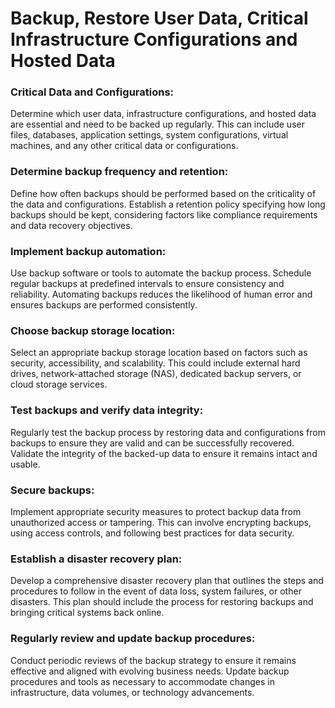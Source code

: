# Backup, Restore User Data, Critical Infrastructure Configurations and Hosted Data
 
 ### Critical Data and Configurations: 
 Determine which user data, infrastructure configurations, and hosted data are essential and need to be backed up regularly. This can include user files, databases, application settings, system configurations, virtual machines, and any other critical data or configurations.

### Determine backup frequency and retention:
Define how often backups should be performed based on the criticality of the data and configurations. Establish a retention policy specifying how long backups should be kept, considering factors like compliance requirements and data recovery objectives.

### Implement backup automation: 
Use backup software or tools to automate the backup process. Schedule regular backups at predefined intervals to ensure consistency and reliability. Automating backups reduces the likelihood of human error and ensures backups are performed consistently.

### Choose backup storage location: 
Select an appropriate backup storage location based on factors such as security, accessibility, and scalability. This could include external hard drives, network-attached storage (NAS), dedicated backup servers, or cloud storage services.

### Test backups and verify data integrity: 
Regularly test the backup process by restoring data and configurations from backups to ensure they are valid and can be successfully recovered. Validate the integrity of the backed-up data to ensure it remains intact and usable.

### Secure backups: 
Implement appropriate security measures to protect backup data from unauthorized access or tampering. This can involve encrypting backups, using access controls, and following best practices for data security.

### Establish a disaster recovery plan:
Develop a comprehensive disaster recovery plan that outlines the steps and procedures to follow in the event of data loss, system failures, or other disasters. This plan should include the process for restoring backups and bringing critical systems back online.

### Regularly review and update backup procedures: 
Conduct periodic reviews of the backup strategy to ensure it remains effective and aligned with evolving business needs. Update backup procedures and tools as necessary to accommodate changes in infrastructure, data volumes, or technology advancements.






